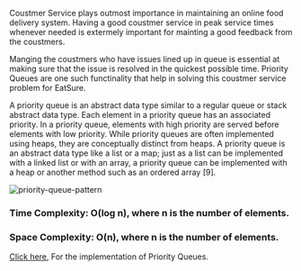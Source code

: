 Coustmer Service plays outmost importance in maintaining an online food delivery system. Having a good coustmer service in peak service times whenever needed is extermely important for mainting a good feedback from the coustmers.

Manging the coustmers who have issues lined up in queue is essential at making sure that the issue is resolved in the quickest possible time. Priority Queues are one such functinality that help in solving this coustmer service problem for EatSure.

A priority queue is an abstract data type similar to a regular queue or stack abstract data type. Each element in a priority queue has an associated priority. In a priority queue, elements with high priority are served before elements with low priority. While priority queues are often implemented using heaps, they are conceptually distinct from heaps. A priority queue is an abstract data type like a list or a map; just as a list can be implemented with a linked list or with an array, a priority queue can be implemented with a heap or another method such as an ordered array [9].


![priority-queue-pattern](https://github.com/JadenEkbote/portfolio.github.io/assets/97228905/f9bc61e4-51cb-408d-850a-b5202f3742e8)

### Time Complexity: O(log n), where n is the number of elements. 

### Space Complexity: O(n), where n is the number of elements.

[Click here](https://github.com/JadenEkbote/DSA/blob/main/trees/priorityqueues.c), For the implementation of Priority Queues.
